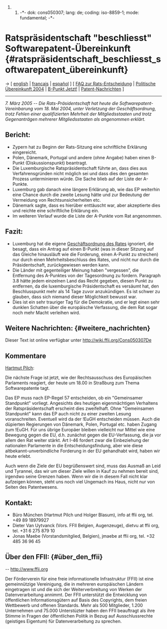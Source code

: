 1.  1.  -\*- dok: cons050307; lang: de; coding: iso-8859-1; mode:
        fundamental; -\*-

# Ratspräsidentschaft \"beschliesst\" Softwarepatent-Übereinkunft {#ratspräsidentschaft_beschliesst_softwarepatent_übereinkunft}

-\> \[ [ english](Cons050307En "wikilink") \| [
francais](Cons050307Fr "wikilink") \| [
español](Cons050307Es "wikilink") \] \[ [ FAQ zur
Rats-Entscheidung](ConsFaq050307De "wikilink") \| [ Politische
Übereinkunft 2004](Cons040518En "wikilink") \| [ B-Punkt
Jetzt!](LtrCons0503De "wikilink") \| [
Patent-Nachrichten](SwpatcninoDe "wikilink") \]

------------------------------------------------------------------------

*7. März 2005 \-- Die Rats-Präsidentschaft hat heute die
Softwarepatent-Vereinbarung vom 18. Mai 2004, unter Verletzung der
Geschäftsordnung, trotz Fehlen einer qualifizierten Mehrheit der
Mitgliedsstaaten und trotz Gegenanträgen mehrerer Mitgliedsstaaten als
angenommen erklärt.*

## Bericht:

-   Zypern hat zu Beginn der Rats-Sitzung eine schriftliche Erklärung
    eingereicht.
-   Polen, Dänemark, Portugal und andere (ohne Angabe) haben einen
    B-Punkt (Diskussionspunkt) beantragt.
-   Die Luxemburgische Ratspräsidentschaft führte an, dass dies aus
    Verfahrensgründen nicht möglich sei und dass dies den gesamten
    Prozess unterminieren würde. Die Sache blieb auf der Liste der
    A-Punkte.
-   Luxemburg gab danach eine längere Erklärung ab, wie das EP weiterhin
    eine Chance durch die zweite Lesung hätte und zur Bedeutung der
    Vermeidung von Rechtsunsicherheiten etc.
-   Dänemark sagte, dass es hierüber enttäuscht war, aber akzeptierte
    dies und reichte eine schriftliche Erklärung ein.
-   Im weiteren Verlauf wurde die Liste der A-Punkte vom Rat angenommen.

## Fazit:

-   Luxemburg hat die eigene [Geschäftsordnung des
    Rates](http:ConsRegl0412En "wikilink") ignoriert, die besagt, dass
    ein Antrag auf einen B-Punkt (was in dieser Sitzung auf das Gleiche
    hinausläuft wie die Forderung, einen A-Punkt zu streichen) nur durch
    einen Mehrheitsbeschluss des Rates, und nicht nur durch die
    Präsidentschaft, zurückgewiesen werden kann.
-   Die Länder mit gegenteiliger Meinung haben \"vergessen\", die
    Entfernung des A-Punktes von der Tagesordnung zu fordern. Paragraph
    3.8 hätte jedem einzelnen Land das Recht gegeben, diesen Punkt zu
    entfernen, da die luxemburgische Präsidentschaft es versäumt hat,
    den Beschlusspunkt mehr als 14 Tage zuvor anzukündigen. Es ist
    schwer zu glauben, dass sich niemand dieser Möglichkeit bewusst war.
-   Dies ist ein sehr trauriger Tag für die Demokratie, und er legt
    einen sehr dunklen Schatten über die europäische Verfassung, die dem
    Rat sogar noch mehr Macht verleihen wird.

## Weitere Nachrichten: {#weitere_nachrichten}

Dieser Text ist online verfügbar unter
<http://wiki.ffii.org/Cons050307De>

## Kommentare

[ Hartmut Pilch](HartmutPilchDe "wikilink"):

Die nächste Frage ist jetzt, wie der Rechtsausschuss des Europäischen
Parlaments reagiert, der heute um 18.00 in Straßburg zum Thema
Softwarepatente tagt.

Das EP muss nach EP-Regel 57 entscheiden, ob ein \"Gemeinsamer
Standpunkt\" vorliegt. Angesichts des heutigen eigenmächtigen Verhaltens
der Ratspräsidentschaft erscheint dies zweifelhaft. Ohne \"Gemeinsamen
Standpunkt\" kann das EP auch nicht zu einer zweiten Lesung
voranschreiten. Eventuell wird da der !EuGH entscheiden müssen. Auch die
düpierten Regierungen von Dänemark, Polen, Portugal etc. haben Zugang
zum !EuGH. Für uns übrige Europäer bleiben vielleicht nur Mittel wie
eine Bewegung gegen die EU, d.h. zunächst gegen die EU-Verfassung, die
ja vor allem den Rat weiter stärkt. Art I-46 fordert zwar die
Einbeziehung der nationalen Parlamente in die Entscheidungsfindung, aber
wie diese altbekannt-unverbindliche Forderung in der EU gehandhabt wird,
haben wir heute erlebt.

Auch wenn die Ziele der EU begrüßenswert sind, muss das Ausmaß an Leid
und Tyrannei, das wir um dieser Ziele willen in Kauf zu nehmen bereit
sind, irgendwo seine Grenzen haben. Wenn wir die in diesem Fall nicht
klar aufzeigen können, steht uns noch viel Ungemach ins Haus, nicht nur
von Seiten des Patentwesens.

## Kontakt:

-   Büro München (Hartmut Pilch und Holger Blasum), info at ffii org,
    tel. +49 89 18979927
-   Dieter Van Uytvanck (Vors. FFII Belgien, Augenzeuge), dietvu at ffii
    org, tel. +31 6 275 879 10
-   Jonas Maebe (Vorstandsmitglied, Belgien), jmaebe at ffii org, tel.
    +32 485 36 96 45

## Über den FFII: {#über_den_ffii}

\-- [ <http://www.ffii.org>](//www.ffii.org "wikilink")

Der Förderverein für eine freie informationelle Infrastruktur (FFII) ist
eine gemeinnützige Vereinigung, die in mehreren europäischen Ländern
eingetragen ist und die sich der Weiterverbreitung von Werken der
Datenverarbeitung annimmt. Der FFII unterstützt die Entwicklung von
öffentlichen Informationsgütern auf Basis des Copyrights, dem freien
Wettbewerb und offenen Standards. Mehr als 500 Mitglieder, 1.200
Unternehmen und 75.000 Unterstüzter haben den FFII beauftragt als ihre
Stimme in Fragen der öffentlichen Politik in Bezug auf Ausschlussrechte
(geistiges Eigentum) für Datenverarbeitung zu sprechen.
